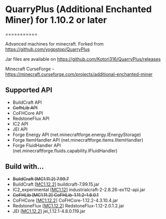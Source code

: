 # QuarryPlus (Additional Enchanted Miner) for 1.10.2 or later
===========

Advanced machines for minecraft.
Forked from https://github.com/yogpstop/QuarryPlus

Jar files are available on https://github.com/Kotori316/QuarryPlus/releases

Minecraft CurseForge - https://minecraft.curseforge.com/projects/additional-enchanted-miner

Supported API
-------------
* BuildCraft API
* ~~CofhLib API~~ 
* CoFHCore API
* RedstoneFlux API
* IC2 API
* JEI API
* Forge Energy API (net.minecraftforge.energy.IEnergyStorage)
* Forge ItemHandler API (net.minecraftforge.items.IItemHandler)
* Forge FluidHandler API (net.minecraftforge.fluids.capability.IFluidHandler)

Build with...
-------------
* ~~BuildCraft [MC1.11.2] 7.99.7~~
* BuildCraft [[MC1.12.2](https://minecraft.curseforge.com/projects/buildcraft)] buildcraft-7.99.15.jar
* IC2\_experimental [[MC1.12](http://jenkins.ic2.player.to/job/IC2_112/)] industrialcraft-2-2.8.26-ex112-api.jar
* ~~CoFHLib [MC1.11.2] CoFHLib-1.11.2-1.8.0.1~~
* CoFHCore [[MC1.12.2](https://minecraft.curseforge.com/projects/cofhcore)] CoFHCore-1.12.2-4.3.10.4.jar
* RedstoneFlux [[MC1.12.2](https://minecraft.curseforge.com/projects/redstone-flux)] RedstoneFlux-1.12-2.0.1.2.jar
* JEI [[MC1.12.2](https://minecraft.curseforge.com/projects/jei)] jei_1.12.1-4.8.0.119.jar
